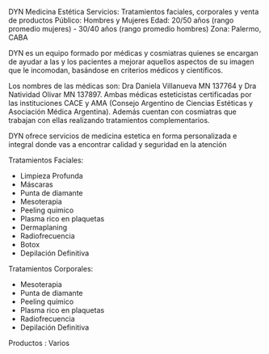 DYN Medicina Estética
Servicios: Tratamientos faciales, corporales y venta de productos
Público: Hombres y Mujeres
Edad: 20/50 años (rango promedio mujeres) - 30/40 años (rango promedio hombres)
Zona: Palermo, CABA

DYN es un equipo formado por médicas y cosmiatras quienes se encargan de ayudar a las y los pacientes a mejorar aquellos aspectos de su imagen que le incomodan, basándose en criterios médicos y científicos.

Los nombres de las médicas son: Dra Daniela Villanueva MN 137764 y Dra Natividad Olivar MN 137897. Ambas médicas esteticistas certificadas por las instituciones CACE y AMA (Consejo Argentino de Ciencias Estéticas y Asociación Médica Argentina). Además cuentan con cosmiatras que trabajan con ellas realizando tratamientos complementarios.

DYN ofrece servicios de medicina estetica en forma personalizada e integral donde vas a encontrar calidad y seguridad en la atención

Tratamientos Faciales:
- Limpieza Profunda
- Máscaras
- Punta de diamante
- Mesoterapia
- Peeling quimico
- Plasma rico en plaquetas
- Dermaplaning
- Radiofrecuencia
- Botox
- Depilación Definitiva

Tratamientos Corporales:
- Mesoterapia
- Punta de diamante
- Peeling químico
- Plasma rico en plaquetas
- Radiofrecuencia
- Depilación Definitiva

Productos : Varios